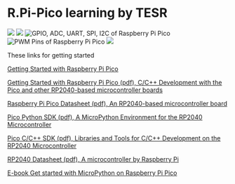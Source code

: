 # R.Pi-Pico learning by TESR

![](https://www.cytron.io/image/catalog/products/RPI-PICO-B/RPi-Pico_Intro_16Jan21.jpg)
![](https://www.cytron.io/image/catalog/products/RPI-PICO-B/RPI-PICO_Spec_16Jan21.jpg)
![GPIO, ADC, UART, SPI, I2C of Raspberry Pi Pico](https://www.cytron.io/image/catalog/products/RPI-PICO-B/RPI-PICO-B_m.jpg)
![PWM Pins of Raspberry Pi Pico](https://www.cytron.io/image/catalog/products/RPI-PICO-B/RPI-PICO-B_w.jpg)
![](https://www.cytron.io/image/catalog/products/RPI-PICO-B/RPI-PICO-B_n.JPG)

These links for getting started

[Getting Started with Raspberry Pi Pico](https://www.raspberrypi.org/documentation/pico/getting-started/)

[Getting Started with Raspberry Pi Pico (pdf), C/C++ Development with the Pico and other RP2040-based microcontroller boards](https://datasheets.raspberrypi.org/pico/getting-started-with-pico.pdf)

[Raspberry Pi Pico Datasheet (pdf), An RP2040-based microcontroller board](https://datasheets.raspberrypi.org/pico/pico-datasheet.pdf)

[Pico Python SDK (pdf), A MicroPython Environment for the RP2040 Microcontroller](https://datasheets.raspberrypi.org/pico/raspberry-pi-pico-python-sdk.pdf)

[Pico C/C++ SDK (pdf), Libraries and Tools for C/C++ Development on the RP2040 Microcontroller](https://datasheets.raspberrypi.org/pico/raspberry-pi-pico-c-sdk.pdf)

[RP2040 Datasheet (pdf), A microcontroller by Raspberry Pi](https://datasheets.raspberrypi.org/rp2040/rp2040-datasheet.pdf)

[E-book Get started with MicroPython on Raspberry Pi Pico](https://drive.google.com/file/d/1OEpcsubSbk0kyi6HeAYVQ4afMO7KAFj1/view?usp=sharing)

